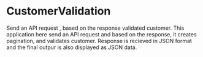 # CustomerValidation
Send an API request , based on the response validated customer.
This application here send an API request and based on the response, it creates pagination, and validates customer.
Response is recieved in JSON format and the final outpur is also displayed as JSON data.
